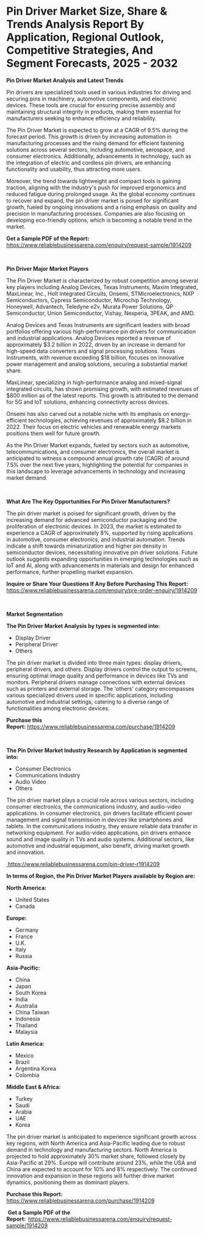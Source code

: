 <p><h1>Pin Driver Market Size, Share & Trends Analysis Report By Application, Regional Outlook, Competitive Strategies, And Segment Forecasts, 2025 - 2032</h1></p><p><strong>Pin Driver Market Analysis and Latest Trends</strong></p>
<p><p>Pin drivers are specialized tools used in various industries for driving and securing pins in machinery, automotive components, and electronic devices. These tools are crucial for ensuring precise assembly and maintaining structural integrity in products, making them essential for manufacturers seeking to enhance efficiency and reliability.</p><p>The Pin Driver Market is expected to grow at a CAGR of 9.5% during the forecast period. This growth is driven by increasing automation in manufacturing processes and the rising demand for efficient fastening solutions across several sectors, including automotive, aerospace, and consumer electronics. Additionally, advancements in technology, such as the integration of electric and cordless pin drivers, are enhancing functionality and usability, thus attracting more users.</p><p>Moreover, the trend towards lightweight and compact tools is gaining traction, aligning with the industry's push for improved ergonomics and reduced fatigue during prolonged usage. As the global economy continues to recover and expand, the pin driver market is poised for significant growth, fueled by ongoing innovations and a rising emphasis on quality and precision in manufacturing processes. Companies are also focusing on developing eco-friendly options, which is becoming a notable trend in the market.</p></p>
<p><strong>Get a Sample PDF of the Report:&nbsp;</strong> <a href="https://www.reliablebusinessarena.com/enquiry/request-sample/1914209?utm_campaign=3288&utm_medium=2&utm_source=Github&utm_content=ia&utm_term=15042025&utm_id=pin-driver">https://www.reliablebusinessarena.com/enquiry/request-sample/1914209</a></p>
<p>&nbsp;</p>
<p><strong>Pin Driver Major Market Players</strong></p>
<p><p>The Pin Driver Market is characterized by robust competition among several key players including Analog Devices, Texas Instruments, Maxim Integrated, MaxLinear, Inc., Holt Integrated Circuits, Onsemi, STMicroelectronics, NXP Semiconductors, Cypress Semiconductor, Microchip Technology, Honeywell, Advantech, Teledyne e2v, Murata Power Solutions, QP Semiconductor, Union Semiconductor, Vishay, Nexperia, 3PEAK, and AMD. </p><p>Analog Devices and Texas Instruments are significant leaders with broad portfolios offering various high-performance pin drivers for communication and industrial applications. Analog Devices reported a revenue of approximately $3.2 billion in 2022, driven by an increase in demand for high-speed data converters and signal processing solutions. Texas Instruments, with revenue exceeding $18 billion, focuses on innovative power management and analog solutions, securing a substantial market share.</p><p>MaxLinear, specializing in high-performance analog and mixed-signal integrated circuits, has shown promising growth, with estimated revenues of $800 million as of the latest reports. This growth is attributed to the demand for 5G and IoT solutions, enhancing connectivity across devices.</p><p>Onsemi has also carved out a notable niche with its emphasis on energy-efficient technologies, achieving revenues of approximately $8.2 billion in 2022. Their focus on electric vehicles and renewable energy markets positions them well for future growth.</p><p>As the Pin Driver Market expands, fueled by sectors such as automotive, telecommunications, and consumer electronics, the overall market is anticipated to witness a compound annual growth rate (CAGR) of around 7.5% over the next five years, highlighting the potential for companies in this landscape to leverage advancements in technology and increasing market demand.</p></p>
<p>&nbsp;</p>
<p><strong>What Are The Key Opportunities For Pin Driver Manufacturers?</strong></p>
<p><p>The pin driver market is poised for significant growth, driven by the increasing demand for advanced semiconductor packaging and the proliferation of electronic devices. In 2023, the market is estimated to experience a CAGR of approximately 8%, supported by rising applications in automotive, consumer electronics, and industrial automation. Trends indicate a shift towards miniaturization and higher pin density in semiconductor devices, necessitating innovative pin driver solutions. Future outlook suggests expanding opportunities in emerging technologies such as IoT and AI, along with advancements in materials and design for enhanced performance, further propelling market expansion.</p></p>
<p><strong>Inquire or Share Your Questions If Any Before Purchasing This Report:</strong> <a href="https://www.reliablebusinessarena.com/enquiry/pre-order-enquiry/1914209?utm_campaign=3288&utm_medium=2&utm_source=Github&utm_content=ia&utm_term=15042025&utm_id=pin-driver">https://www.reliablebusinessarena.com/enquiry/pre-order-enquiry/1914209</a></p>
<p>&nbsp;</p>
<p><strong>Market Segmentation</strong></p>
<p><strong>The Pin Driver Market Analysis by types is segmented into:</strong></p>
<p><ul><li>Display Driver</li><li>Peripheral Driver</li><li>Others</li></ul></p>
<p><p>The pin driver market is divided into three main types: display drivers, peripheral drivers, and others. Display drivers control the output to screens, ensuring optimal image quality and performance in devices like TVs and monitors. Peripheral drivers manage connections with external devices such as printers and external storage. The 'others' category encompasses various specialized drivers used in specific applications, including automotive and industrial settings, catering to a diverse range of functionalities among electronic devices.</p></p>
<p><strong>Purchase this Report:&nbsp;</strong><a href="https://www.reliablebusinessarena.com/purchase/1914209?utm_campaign=3288&utm_medium=2&utm_source=Github&utm_content=ia&utm_term=15042025&utm_id=pin-driver">https://www.reliablebusinessarena.com/purchase/1914209</a></p>
<p>&nbsp;</p>
<p><strong>The Pin Driver Market Industry Research by Application is segmented into:</strong></p>
<p><ul><li>Consumer Electronics</li><li>Communications Industry</li><li>Audio Video</li><li>Others</li></ul></p>
<p><p>The pin driver market plays a crucial role across various sectors, including consumer electronics, the communications industry, and audio-video applications. In consumer electronics, pin drivers facilitate efficient power management and signal transmission in devices like smartphones and tablets. In the communications industry, they ensure reliable data transfer in networking equipment. For audio-video applications, pin drivers enhance sound and image quality in TVs and audio systems. Additional sectors, like automotive and industrial equipment, also benefit, driving market growth and innovation.</p></p>
<p><a href="https://www.reliablebusinessarena.com/pin-driver-r1914209?utm_campaign=3288&utm_medium=2&utm_source=Github&utm_content=ia&utm_term=15042025&utm_id=pin-driver">&nbsp;https://www.reliablebusinessarena.com/pin-driver-r1914209</a></p>
<p><strong>In terms of Region, the Pin Driver Market Players available by Region are:</strong></p>
<p>
    <p> <strong> North America: </strong>
        <ul>
            <li>United States</li>
            <li>Canada</li>
        </ul>
        </p> 
    <p> <strong> Europe: </strong>
        <ul>
            <li>Germany</li>
            <li>France</li>
            <li>U.K.</li>
            <li>Italy</li>
            <li>Russia</li>
        </ul>
        </p> 
    <p> <strong> Asia-Pacific: </strong>
        <ul>
            <li>China</li>
            <li>Japan</li>
            <li>South Korea</li>
            <li>India</li>
            <li>Australia</li>
            <li>China Taiwan</li>
            <li>Indonesia</li>
            <li>Thailand</li>
            <li>Malaysia</li>
        </ul>
        </p> 
    <p> <strong> Latin America: </strong>
        <ul>
            <li>Mexico</li>
            <li>Brazil</li>
            <li>Argentina Korea</li>
            <li>Colombia</li>
        </ul>
        </p> 
    <p> <strong> Middle East & Africa: </strong>
        <ul>
            <li>Turkey</li>
            <li>Saudi</li>
            <li>Arabia</li>
            <li>UAE</li>
            <li>Korea</li>
        </ul>
    </p>
    </p>
<p><p>The pin driver market is anticipated to experience significant growth across key regions, with North America and Asia-Pacific leading due to robust demand in technology and manufacturing sectors. North America is projected to hold approximately 30% market share, followed closely by Asia-Pacific at 29%. Europe will contribute around 23%, while the USA and China are expected to account for 10% and 8% respectively. The continued innovation and expansion in these regions will further drive market dynamics, positioning them as dominant players.</p></p>
<p><strong>Purchase this Report: </strong><a href="https://www.reliablebusinessarena.com/purchase/1914209?utm_campaign=3288&utm_medium=2&utm_source=Github&utm_content=ia&utm_term=15042025&utm_id=pin-driver">https://www.reliablebusinessarena.com/purchase/1914209</a></p>
<p>&nbsp;<strong>Get a Sample PDF of the Report:&nbsp;&nbsp;</strong><a href="https://www.reliablebusinessarena.com/enquiry/request-sample/1914209?utm_campaign=3288&utm_medium=2&utm_source=Github&utm_content=ia&utm_term=15042025&utm_id=pin-driver">https://www.reliablebusinessarena.com/enquiry/request-sample/1914209</a></p>
<p><strong></strong></p>
<p><p></p><p></p><p></p></p>